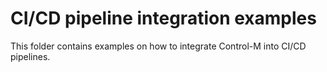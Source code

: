 # CI/CD pipeline integration examples

This folder contains examples on how to integrate Control-M into CI/CD pipelines. 
